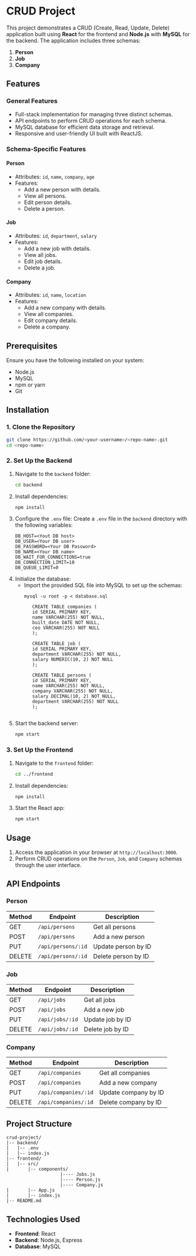 # CRUD Project

This project demonstrates a CRUD (Create, Read, Update, Delete) application built using **React** for the frontend and **Node.js** with **MySQL** for the backend. The application includes three schemas:

1. **Person**
2. **Job**
3. **Company**

## Features

### General Features
- Full-stack implementation for managing three distinct schemas.
- API endpoints to perform CRUD operations for each schema.
- MySQL database for efficient data storage and retrieval.
- Responsive and user-friendly UI built with ReactJS.

### Schema-Specific Features

#### Person
- Attributes: `id`, `name`, `company`, `age`
- Features:
  - Add a new person with details.
  - View all persons.
  - Edit person details.
  - Delete a person.

#### Job
- Attributes: `id`, `department`, `salary`
- Features:
  - Add a new job with details.
  - View all jobs.
  - Edit job details.
  - Delete a job.

#### Company
- Attributes: `id`, `name`, `location`
- Features:
  - Add a new company with details.
  - View all companies.
  - Edit company details.
  - Delete a company.

## Prerequisites

Ensure you have the following installed on your system:

- Node.js
- MySQL
- npm or yarn
- Git

## Installation

### 1. Clone the Repository
```bash
git clone https://github.com/<your-username>/<repo-name>.git
cd <repo-name>
```

### 2. Set Up the Backend

1. Navigate to the `backend` folder:
   ```bash
   cd backend
   ```
2. Install dependencies:
   ```bash
   npm install
   ```
3. Configure the `.env` file:
   Create a `.env` file in the `backend` directory with the following variables:
   ```env
   DB_HOST=<Yout DB host>
   DB_USER=<Your DB user>
   DB_PASSWORD=<Your DB Password>
   DB_NAME=<Your DB name>
   DB_WAIT_FOR_CONNECTIONS=true
   DB_CONNECTION_LIMIT=10
   DB_QUEUE_LIMIT=0
   ```
4. Initialize the database:
   - Import the provided SQL file into MySQL to set up the schemas:
     ```
     mysql -u root -p < database.sql
     
        CREATE TABLE companies (
        id SERIAL PRIMARY KEY,
        name VARCHAR(255) NOT NULL,
        built_date DATE NOT NULL,
        ceo VARCHAR(255) NOT NULL
        );

        CREATE TABLE job (
        id SERIAL PRIMARY KEY,
        department VARCHAR(255) NOT NULL,
        salary NUMERIC(10, 2) NOT NULL
        );

        CREATE TABLE persons (
        id SERIAL PRIMARY KEY,
        name VARCHAR(255) NOT NULL,
        company VARCHAR(255) NOT NULL,
        salary DECIMAL(10, 2) NOT NULL,
        department VARCHAR(255) NOT NULL
        );

    ```
5. Start the backend server:
   ```bash
   npm start
   ```

### 3. Set Up the Frontend

1. Navigate to the `frontend` folder:
   ```bash
   cd ../frontend
   ```
2. Install dependencies:
   ```bash
   npm install
   ```
3. Start the React app:
   ```bash
   npm start
   ```

## Usage

1. Access the application in your browser at `http://localhost:3000`.
2. Perform CRUD operations on the `Person`, `Job`, and `Company` schemas through the user interface.

## API Endpoints

### Person
| Method | Endpoint              | Description              |
|--------|-----------------------|--------------------------|
| GET    | `/api/persons`        | Get all persons          |
| POST   | `/api/persons`        | Add a new person         |
| PUT    | `/api/persons/:id`    | Update person by ID      |
| DELETE | `/api/persons/:id`    | Delete person by ID      |

### Job
| Method | Endpoint              | Description              |
|--------|-----------------------|--------------------------|
| GET    | `/api/jobs`           | Get all jobs             |
| POST   | `/api/jobs`           | Add a new job            |
| PUT    | `/api/jobs/:id`       | Update job by ID         |
| DELETE | `/api/jobs/:id`       | Delete job by ID         |

### Company
| Method | Endpoint              | Description              |
|--------|-----------------------|--------------------------|
| GET    | `/api/companies`      | Get all companies        |
| POST   | `/api/companies`      | Add a new company        |
| PUT    | `/api/companies/:id`  | Update company by ID     |
| DELETE | `/api/companies/:id`  | Delete company by ID     |

## Project Structure

```plaintext
crud-project/
|-- backend/
|   |-- .env
|   |-- index.js
|-- frontend/
|   |-- src/
|       |-- components/
                    |---- Jobs.js
                    |---- Person.js
                    |---- Company.js
|       |-- App.js
|       |-- index.js
|-- README.md
```

## Technologies Used

- **Frontend**: React
- **Backend**: Node.js, Express
- **Database**: MySQL


